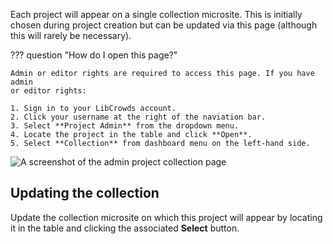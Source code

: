Each project will appear on a single collection microsite. This is initially
chosen during project creation but can be updated via this page (although
this will rarely be necessary).

??? question "How do I open this page?"

    Admin or editor rights are required to access this page. If you have admin
    or editor rights:

    1. Sign in to your LibCrowds account.
    2. Click your username at the right of the naviation bar.
    3. Select **Project Admin** from the dropdown menu.
    4. Locate the project in the table and click **Open**.
    5. Select **Collection** from dashboard menu on the left-hand side.

![A screenshot of the admin project collection page](/assets/img/admin-project-collection.png?raw=true)

## Updating the collection

Update the collection microsite on which this project will appear by locating
it in the table and clicking the associated **Select** button.
